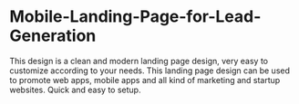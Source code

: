 # Mobile-Landing-Page-for-Lead-Generation
This design is a clean and modern landing page design, very easy to customize according to your needs. This landing page design can be used to promote web apps, mobile apps and all kind of marketing and startup websites. Quick and easy to setup.
